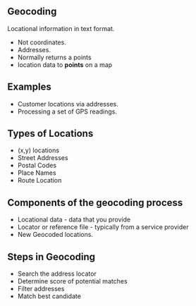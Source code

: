 
## Geocoding

Locational information in text format.

- Not coordinates.
- Addresses.
- Normally returns a points
- location data to **points** on a map

## Examples

- Customer locations via addresses.
- Processing a set of GPS readings.

## Types of Locations

- (x,y) locations
- Street Addresses
- Postal Codes
- Place Names
- Route Location


## Components of the geocoding process

- Locational data - data that you provide
- Locator or reference file - typically from a service provider
- New Geocoded locations.

## Steps in Geocoding

- Search the address locator
- Determine score of potential matches
- Filter addresses 
- Match best candidate

